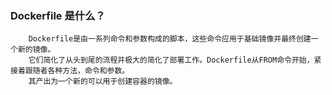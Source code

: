 ### Dockerfile 是什么？
```
    Dockerfile是由一系列命令和参数构成的脚本，这些命令应用于基础镜像并最终创建一个新的镜像。
    它们简化了从头到尾的流程并极大的简化了部署工作。Dockerfile从FROM命令开始，紧接着跟随者各种方法，命令和参数。
    其产出为一个新的可以用于创建容器的镜像。
```
